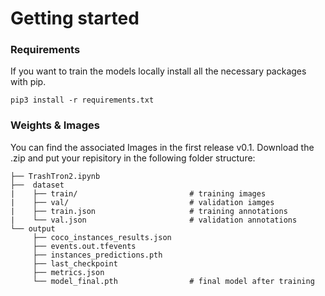 # Getting started

### Requirements

If you want to train the models locally install all the necessary packages with pip.

```pip3 install -r requirements.txt```

### Weights & Images

You can find the associated Images in the first release v0.1. Download the .zip and put your repisitory in the following folder structure:
```
├── TrashTron2.ipynb
├──  dataset                    
|    ├── train/                         # training images
|    ├── val/                           # validation iamges
|    ├── train.json                     # training annotations
|    └── val.json                       # validation annotations
└── output
     ├── coco_instances_results.json
     ├── events.out.tfevents
     ├── instances_predictions.pth
     ├── last_checkpoint
     ├── metrics.json
     └── model_final.pth                # final model after training
```

